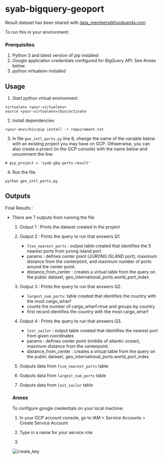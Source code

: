 # syab-bigquery-geoport

Result dataset has been shared with data_members@foodpanda.com

To run this in your environment:
### Prerquisites
1. Python 3 and latest version of pip installed
2. Google application credentials configured for BigQuery API. See Annex below.
3. python virtualenv installed

## Usage
1. Start python virtual environment.
```
virtualenv <your-virtualenv>
source <your-virtualenv>/bin/activate
```

2. Install dependencies
```
<your-env>/bin/pip install -r requirement.txt
```

3. In file ```geo_intl_ports.py``` line 6, change the name of the variable below with an existing project you may have on GCP. Othwerwise, you can also create a proect (in the GCP console) with the name below and uncomment the line.
```
# gcp_project = 'syab-gbq-ports-result'
```

4. Run the file.
```
python geo_intl_ports.py
```

## Outputs
Final Results :


- There are 7 outputs from running the file
    1. Output 1 : Prints the dataset created in the project

    2. Output 2 : Prints the query to run that answers Q1.
        - `five_nearest_ports` : output table created that identifies the 5 nearest ports from jurong island port
        - params : defines center point (JURONG ISLAND port), maximum distance from the centerpoint, and maximum number of ports around the center point.
        - distance_from_center : creates a virtual table from the query on the public dataset, geo_international_ports.world_port_index 

    3. Output 3 : Prints the query to run that answers Q2.
        - `largest_num_ports`: table created that identifies the country with the most cargo_wharf
        - counts the number of cargo_wharf=true and groups by country
        - first record identifies the country with the most cargo_wharf

    4. Output 4 : Prints the query to run that answers Q3.
        - `lost_sailor` : output table created that identifies the nearest port from given coordinates
        - params : defines center point (middle of atlantic ocean), maximum distance from the centerpoint.
        - distance_from_center : creates a virtual table from the query on the public dataset, geo_international_ports.world_port_index 
    5. Outputs data from `five_nearest_ports` table
    6. Outputs data from `largest_num_ports` table
    7. Outputs data from `lost_sailor` table

    ### Annex

    To configure google credentials on your local machine:
    1. In your GCP account console, go to IAM > Service Accounts > Create Service Account
    2. Type in a name for your service role
   
    3. 

     ![create_key](image/create_key.png)